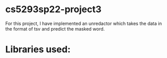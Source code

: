 # cs5293sp22-project3

For this project, I have implemented an unredactor which takes the data in the format of tsv and predict the masked word.

# Libraries used:
